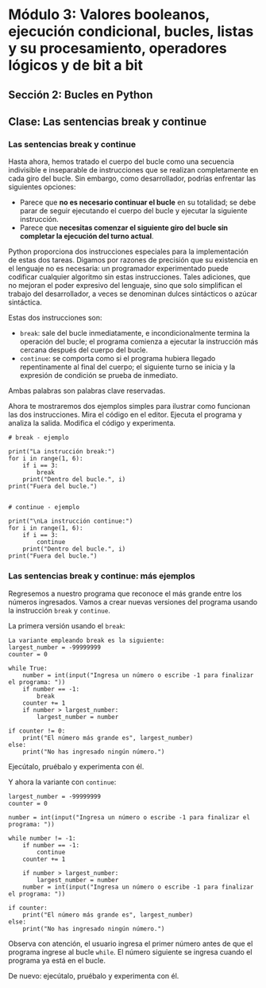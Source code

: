 # Módulo 3: Valores booleanos, ejecución condicional, bucles, listas y su procesamiento, operadores lógicos y de bit a bit
## Sección 2: Bucles en Python
## Clase: Las sentencias break y continue

### Las sentencias break y continue

Hasta ahora, hemos tratado el cuerpo del bucle como una secuencia indivisible e inseparable de instrucciones que se realizan completamente en cada giro del bucle. Sin embargo, como desarrollador, podrías enfrentar las siguientes opciones:

* Parece que **no es necesario continuar el bucle** en su totalidad; se debe parar de seguir ejecutando el cuerpo del bucle y ejecutar la siguiente instrucción.
* Parece que **necesitas comenzar el siguiente giro del bucle sin completar la ejecución del turno actual**.

Python proporciona dos instrucciones especiales para la implementación de estas dos tareas. Digamos por razones de precisión que su existencia en el lenguaje no es necesaria: un programador experimentado puede codificar cualquier algoritmo sin estas instrucciones. Tales adiciones, que no mejoran el poder expresivo del lenguaje, sino que solo simplifican el trabajo del desarrollador, a veces se denominan dulces sintácticos o azúcar sintáctica.

Estas dos instrucciones son:

* `break`: sale del bucle inmediatamente, e incondicionalmente termina la operación del bucle; el programa comienza a ejecutar la instrucción más cercana después del cuerpo del bucle.
* `continue`: se comporta como si el programa hubiera llegado repentinamente al final del cuerpo; el siguiente turno se inicia y la expresión de condición se prueba de inmediato.

Ambas palabras son palabras clave reservadas.

Ahora te mostraremos dos ejemplos simples para ilustrar como funcionan las dos instrucciones. Mira el código en el editor. Ejecuta el programa y analiza la salida. Modifica el código y experimenta.

```
# break - ejemplo

print("La instrucción break:")
for i in range(1, 6):
    if i == 3:
        break
    print("Dentro del bucle.", i)
print("Fuera del bucle.")


# continue - ejemplo

print("\nLa instrucción continue:")
for i in range(1, 6):
    if i == 3:
        continue
    print("Dentro del bucle.", i)
print("Fuera del bucle.")
```

### Las sentencias break y continue: más ejemplos

Regresemos a nuestro programa que reconoce el más grande entre los números ingresados. Vamos a crear nuevas versiones del programa usando la instrucción `break` y `continue`.

La primera versión usando el `break`:

```
La variante empleando break es la siguiente:
largest_number = -99999999
counter = 0

while True:
    number = int(input("Ingresa un número o escribe -1 para finalizar el programa: "))
    if number == -1:
        break
    counter += 1
    if number > largest_number:
        largest_number = number

if counter != 0:
    print("El número más grande es", largest_number)
else:
    print("No has ingresado ningún número.")
```

Ejecútalo, pruébalo y experimenta con él.

Y ahora la variante con `continue`:

```
largest_number = -99999999
counter = 0

number = int(input("Ingresa un número o escribe -1 para finalizar el programa: "))

while number != -1:
    if number == -1:
        continue
    counter += 1

    if number > largest_number:
        largest_number = number
    number = int(input("Ingresa un número o escribe -1 para finalizar el programa: "))

if counter:
    print("El número más grande es", largest_number)
else:
    print("No has ingresado ningún número.")
```

Observa con atención, el usuario ingresa el primer número antes de que el programa ingrese al bucle `while`. El número siguiente se ingresa cuando el programa ya está en el bucle.

De nuevo: ejecútalo, pruébalo y experimenta con él.